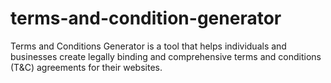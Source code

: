 # terms-and-condition-generator
Terms and Conditions Generator is a tool that helps individuals and businesses create legally binding and comprehensive terms and conditions (T&amp;C) agreements for their websites.
